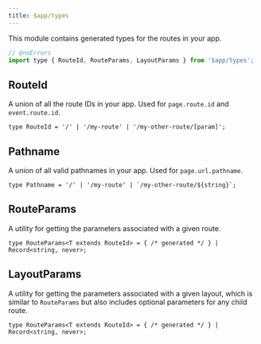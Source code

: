```yaml
---
title: $app/types
---
```


This module contains generated types for the routes in your app.

```js
// @noErrors
import type { RouteId, RouteParams, LayoutParams } from '$app/types';
```

## RouteId

A union of all the route IDs in your app. Used for `page.route.id` and `event.route.id`.

<div class="ts-block">

```dts
type RouteId = '/' | '/my-route' | '/my-other-route/[param]';
```

</div>

## Pathname

A union of all valid pathnames in your app. Used for `page.url.pathname`.

<div class="ts-block">

```dts
type Pathname = '/' | '/my-route' | `/my-other-route/${string}`;
```

</div>

## RouteParams

A utility for getting the parameters associated with a given route.

<div class="ts-block">

```dts
type RouteParams<T extends RouteId> = { /* generated */ } | Record<string, never>;
```

</div>

## LayoutParams

A utility for getting the parameters associated with a given layout, which is similar to `RouteParams` but also includes optional parameters for any child route.

<div class="ts-block">

```dts
type RouteParams<T extends RouteId> = { /* generated */ } | Record<string, never>;
```

</div>
